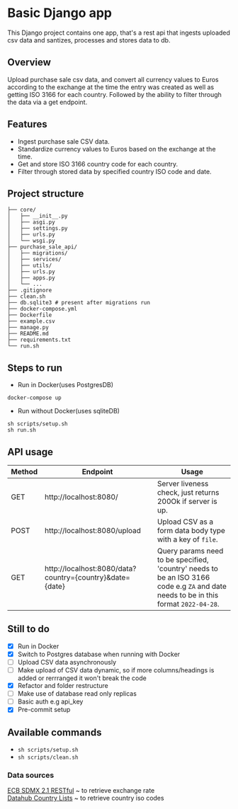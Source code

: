# Basic Django app

This Django project contains one app, that's a rest api that ingests uploaded csv data and santizes, processes and stores data to db.

## Overview
 Upload purchase sale csv data, and convert all currency values to Euros according to the exchange at the time the entry was created as well as getting ISO 3166 for each country. Followed by the ability to filter through the data via a get endpoint.

## Features
- Ingest purchase sale CSV data.
- Standardize currency values to Euros based on the exchange at the time.
- Get and store ISO 3166 country code for each country.
- Filter through stored data by specified country ISO code and date.

## Project structure

```
├── core/
│   ├── __init__.py
│   ├── asgi.py
│   ├── settings.py
│   ├── urls.py
│   └── wsgi.py
├── purchase_sale_api/
│   ├── migrations/
│   ├── services/
│   ├── utils/
│   ├── urls.py
│   ├── apps.py
│   └── ...
├── .gitignore
├── clean.sh
├── db.sqlite3 # present after migrations run
├── docker-compose.yml
├── Dockerfile
├── example.csv
├── manage.py
├── README.md
├── requirements.txt
└── run.sh
```

## Steps to run

- Run in Docker(uses PostgresDB)
```
docker-compose up
```

- Run without Docker(uses sqliteDB)
```
sh scripts/setup.sh
sh run.sh
```

## API usage

| Method | Endpoint                                                 | Usage                                                                                                                               |
|--------|----------------------------------------------------------|-------------------------------------------------------------------------------------------------------------------------------------|
| GET    | http://localhost:8080/                                   | Server liveness check, just returns 200Ok if server is up.                                                                          |
| POST   | http://localhost:8080/upload                             | Upload CSV as a form data body type with a key of ```file```.                                                                           |
| GET    | http://localhost:8080/data?country={country}&date={date} | Query params need to be specified, 'country' needs to be an ISO 3166 code e.g ```ZA``` and date needs to be in this format ```2022-04-28```. |

## Still to do
- [x] Run in Docker
- [x] Switch to Postgres database when running with Docker
- [ ] Upload CSV data asynchronously
- [ ] Make upload of CSV data dynamic, so if more columns/headings is added or rerrranged it won't break the code
- [x] Refactor and folder restructure
- [ ] Make use of database read only replicas
- [ ] Basic auth e.g api_key
- [x] Pre-commit setup

## Available commands
- ```sh scripts/setup.sh```
- ```sh scripts/clean.sh```

### Data sources
[ECB SDMX 2.1 RESTful](https://sdw-wsrest.ecb.europa.eu/help/) ~ to retrieve exchange rate\
[Datahub Country Lists](https://pkgstore.datahub.io/core/country-list/data_json/data/8c458f2d15d9f2119654b29ede6e45b8/data_json.json) ~ to retrieve country iso codes
